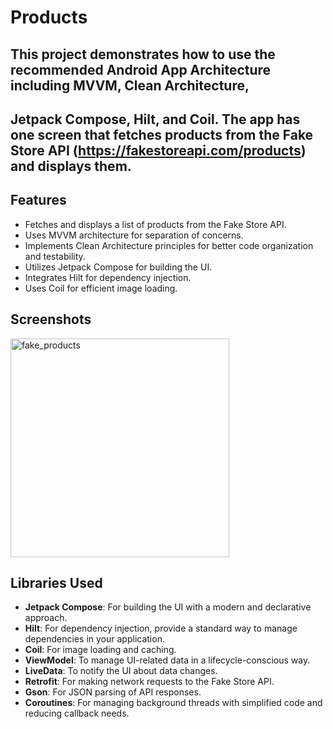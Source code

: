 # Products 

## This project demonstrates how to use the recommended Android App Architecture including MVVM, Clean Architecture, 
## Jetpack Compose, Hilt, and Coil. The app has one screen that fetches products from the Fake Store API (https://fakestoreapi.com/products) and displays them.

## Features

- Fetches and displays a list of products from the Fake Store API.
- Uses MVVM architecture for separation of concerns.
- Implements Clean Architecture principles for better code organization and testability.
- Utilizes Jetpack Compose for building the UI.
- Integrates Hilt for dependency injection.
- Uses Coil for efficient image loading.

## Screenshots

<p align="left">
  <img src="https://github.com/AlaaMaher/Products/assets/16047640/6a1dfcec-4a9c-412c-8111-d79b713edac6" width="350" alt="fake_products">
</p>

## Libraries Used

- **Jetpack Compose**: For building the UI with a modern and declarative approach.
- **Hilt**: For dependency injection, provide a standard way to manage dependencies in your application.
- **Coil**: For image loading and caching.
- **ViewModel**: To manage UI-related data in a lifecycle-conscious way.
- **LiveData**: To notify the UI about data changes.
- **Retrofit**: For making network requests to the Fake Store API.
- **Gson**: For JSON parsing of API responses.
- **Coroutines**: For managing background threads with simplified code and reducing callback needs.



